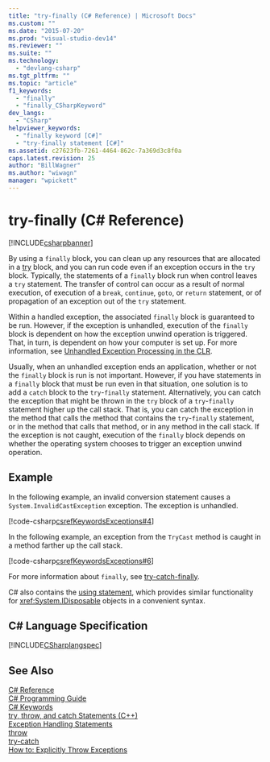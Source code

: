 ```yaml
---
title: "try-finally (C# Reference) | Microsoft Docs"
ms.custom: ""
ms.date: "2015-07-20"
ms.prod: "visual-studio-dev14"
ms.reviewer: ""
ms.suite: ""
ms.technology: 
  - "devlang-csharp"
ms.tgt_pltfrm: ""
ms.topic: "article"
f1_keywords: 
  - "finally"
  - "finally_CSharpKeyword"
dev_langs: 
  - "CSharp"
helpviewer_keywords: 
  - "finally keyword [C#]"
  - "try-finally statement [C#]"
ms.assetid: c27623fb-7261-4464-862c-7a369d3c8f0a
caps.latest.revision: 25
author: "BillWagner"
ms.author: "wiwagn"
manager: "wpickett"
---
```

# try-finally (C# Reference)
[!INCLUDE[csharpbanner](../../../includes/csharpbanner.md)]

By using a `finally` block, you can clean up any resources that are allocated in a [try](../../../csharp/language-reference/keywords/try-catch.md) block, and you can run code even if an exception occurs in the `try` block. Typically, the statements of a `finally` block run when control leaves a `try` statement. The transfer of control can occur as a result of normal execution, of execution of a `break`, `continue`, `goto`, or `return` statement, or of propagation of an exception out of the `try` statement.  
  
 Within a handled exception, the associated `finally` block is guaranteed to be run. However, if the exception is unhandled, execution of the `finally` block is dependent on how the exception unwind operation is triggered. That, in turn, is dependent on how your computer is set up. For more information, see [Unhandled Exception Processing in the CLR](http://go.microsoft.com/fwlink/?LinkId=128371).  
  
 Usually, when an unhandled exception ends an application, whether or not the `finally` block is run is not important. However, if you have statements in a `finally` block that must be run even in that situation, one solution is to add a `catch` block to the `try`-`finally` statement. Alternatively, you can catch the exception that might be thrown in the `try` block of a `try`-`finally` statement higher up the call stack. That is, you can catch the exception in the method that calls the method that contains the `try`-`finally` statement, or in the method that calls that method, or in any method in the call stack. If the exception is not caught, execution of the `finally` block depends on whether the operating system chooses to trigger an exception unwind operation.  
  
## Example  
 In the following example, an invalid conversion statement causes a `System.InvalidCastException` exception. The exception is unhandled.  
  
 [!code-csharp[csrefKeywordsExceptions#4](../../../samples/snippets/csharp/VS_Snippets_VBCSharp/csrefKeywordsExceptions/CS/csrefKeywordsExceptions.cs#4)]  
  
 In the following example, an exception from the `TryCast` method is caught in a method farther up the call stack.  
  
 [!code-csharp[csrefKeywordsExceptions#6](../../../samples/snippets/csharp/VS_Snippets_VBCSharp/csrefKeywordsExceptions/CS/csrefKeywordsExceptions.cs#6)]  
  
 For more information about `finally`, see [try-catch-finally](../../../csharp/language-reference/keywords/try-catch-finally.md).  
  
 C# also contains the [using statement](../../../csharp/language-reference/keywords/using-statement.md), which provides similar functionality for <xref:System.IDisposable> objects in a convenient syntax.  
  
## C# Language Specification  
 [!INCLUDE[CSharplangspec](../../../includes/csharplangspec-md.md)]  
  
## See Also  
 [C# Reference](../../../csharp/language-reference/index.md)   
 [C# Programming Guide](../../../csharp/programming-guide/index.md)   
 [C# Keywords](../../../csharp/language-reference/keywords/index.md)   
 [try, throw, and catch Statements (C++)](/visual-cpp/cpp/try-throw-and-catch-statements-cpp)   
 [Exception Handling Statements](../../../csharp/language-reference/keywords/exception-handling-statements.md)   
 [throw](../../../csharp/language-reference/keywords/throw.md)   
 [try-catch](../../../csharp/language-reference/keywords/try-catch.md)   
 [How to: Explicitly Throw Exceptions](../Topic/How%20to:%20Explicitly%20Throw%20Exceptions.md)